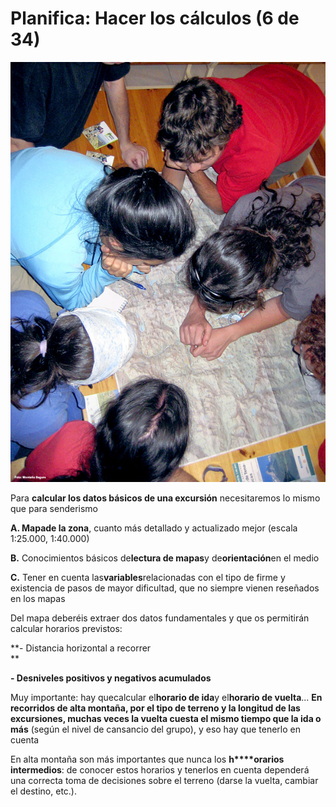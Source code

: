 # Planifica: Hacer los cálculos (6 de 34)

![Planifica - Hacer cálculos](img/HAZ_CALCULOS.jpg)

Para **calcular los datos básicos de una excursión** necesitaremos lo mismo que para senderismo

**A. Mapade la zona**, cuanto más detallado y actualizado mejor (escala 1:25.000, 1:40.000)

**B.** Conocimientos básicos de**lectura de mapas**y de**orientación**en el medio  

**C.** Tener en cuenta las**variables**relacionadas con el tipo de firme y existencia de pasos de mayor dificultad, que no siempre vienen reseñados en los mapas  

Del mapa deberéis extraer dos datos fundamentales y que os permitirán calcular horarios previstos:  

**\- Distancia horizontal a recorrer  
**

**\- Desniveles positivos y negativos acumulados**  

Muy importante: hay quecalcular el**horario de ida**y el**horario de vuelta**... **En recorridos de alta montaña, por el tipo de terreno y la longitud de las excursiones, muchas veces la vuelta cuesta el mismo tiempo que la ida o más** (según el nivel de cansancio del grupo), y eso hay que tenerlo en cuenta  

En alta montaña son más importantes que nunca los **h****orarios intermedios**: de conocer estos horarios y tenerlos en cuenta dependerá una correcta toma de decisiones sobre el terreno (darse la vuelta, cambiar el destino, etc.).

